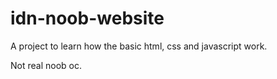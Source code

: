 # idn-noob-website
A project to learn how the basic html, css and javascript work.

Not real noob oc.
